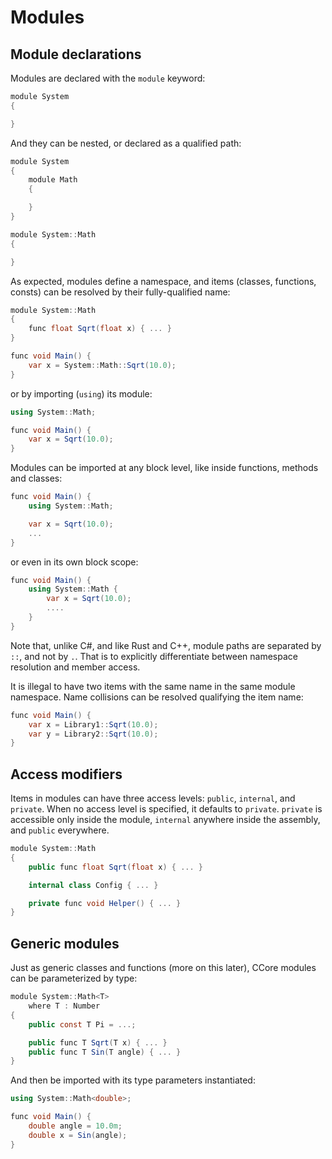 # Modules

## Module declarations

Modules are declared with the `module` keyword:

```cs
module System
{

}
```

And they can be nested, or declared as a qualified path:

```cs
module System
{
    module Math
    {

    }
}

module System::Math
{

}
```

As expected, modules define a namespace, and items (classes, functions, consts) can be resolved by their fully-qualified name: 

```cs
module System::Math
{
    func float Sqrt(float x) { ... }
}

func void Main() {
    var x = System::Math::Sqrt(10.0);
}
```

or by importing (`using`) its module:

```cs
using System::Math;

func void Main() {
    var x = Sqrt(10.0);
}
```

Modules can be imported at any block level, like inside functions, methods and classes:

```cs
func void Main() {
    using System::Math;

    var x = Sqrt(10.0);
    ...
}
```

or even in its own block scope:

```cs
func void Main() {
    using System::Math {
        var x = Sqrt(10.0);
        ....
    }
}
```

Note that, unlike C#, and like Rust and C++, module paths are separated by `::`, and not by `.`. That is to explicitly differentiate between namespace resolution and member access.

It is illegal to have two items with the same name in the same module namespace. Name collisions can be resolved qualifying the item name:

```cs
func void Main() {
    var x = Library1::Sqrt(10.0);
    var y = Library2::Sqrt(10.0);
}
```

## Access modifiers

Items in modules can have three access levels: `public`, `internal`, and `private`. When no access level is specified, it defaults to `private`. `private` is accessible only inside the module, `internal` anywhere inside the assembly, and `public` everywhere.

```cs
module System::Math
{
    public func float Sqrt(float x) { ... }

    internal class Config { ... }

    private func void Helper() { ... }
}
```

## Generic modules

Just as generic classes and functions (more on this later), CCore modules can be parameterized by type:

```cs
module System::Math<T>
    where T : Number
{
    public const T Pi = ...;

    public func T Sqrt(T x) { ... }
    public func T Sin(T angle) { ... }
}
```

And then be imported with its type parameters instantiated:

```cs
using System::Math<double>;

func void Main() {
    double angle = 10.0m;
    double x = Sin(angle);
}
```

